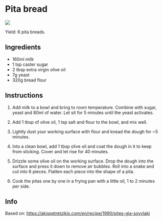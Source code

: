 # Pita bread

![](https://i3.ytimg.com/vi/KjMvpNBCR4w/hqdefault.jpg)

Yield: 6 pita breads.

## Ingredients
- 160ml milk
- 1 tsp caster sugar
- 2 tbsp extra virgin olive oil
- 7g yeast
- 320g bread flour

## Instructions
1. Add milk to a bowl and bring to room temperature.
Combine with sugar, yeast and 80ml of water. 
Let sit for 5 minutes until the yeast activates.

2. Add 1 tbsp of olive oil, 1 tsp salt and flour to the bowl, and mix well.

3. Lightly dust your working surface with flour and knead the dough for ~5 minutes.

4. Into a clean bowl, add 1 tbsp olive oil and coat the dough in it to keep from sticking. 
Cover and let rise for 40 minutes.

5. Drizzle some olive oil on the working surface. 
Drop the dough into the surface and press it down to remove air bubbles. 
Roll into a snake and cut into 6 pieces.
Flatten each piece into the shape of a pita.

6. Cook the pitas one by one in a frying pan with a little oil, 1 to 2 minutes per side.

## Info
Based on: https://akispetretzikis.com/en/recipe/1990/pites-gia-soyvlaki